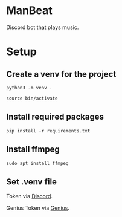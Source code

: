 # ManBeat

Discord bot that plays music.

# Setup

## Create a venv for the project

```shell
python3 -m venv .
```

```shell
source bin/activate
```

## Install required packages

```shell
pip install -r requirements.txt
```

## Install ffmpeg

```shell
sudo apt install ffmpeg
```

## Set .venv file

Token via [Discord](https://discord.com/developers/applications).

Genius Token via [Genius](https://genius.com/api-clients).
